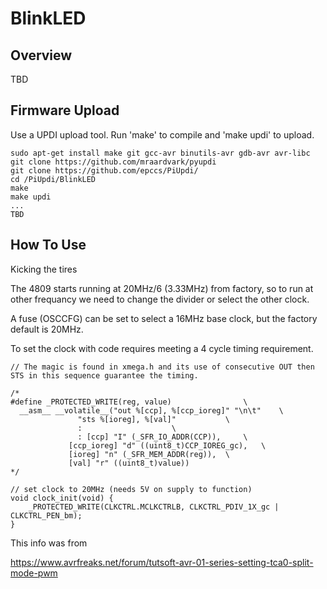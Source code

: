 # BlinkLED

## Overview

TBD


## Firmware Upload

Use a UPDI upload tool. Run 'make' to compile and 'make updi' to upload.

```
sudo apt-get install make git gcc-avr binutils-avr gdb-avr avr-libc
git clone https://github.com/mraardvark/pyupdi
git clone https://github.com/epccs/PiUpdi/
cd /PiUpdi/BlinkLED
make
make updi
...
TBD
```

## How To Use

Kicking the tires

The 4809 starts running at 20MHz/6 (3.33MHz) from factory, so to run at other frequancy we need to change the divider or select the other clock. 

A fuse (OSCCFG) can be set to select a 16MHz base clock, but the factory default is 20MHz.

To set the clock with code requires meeting a 4 cycle timing requirement.

```
// The magic is found in xmega.h and its use of consecutive OUT then STS in this sequence guarantee the timing.

/*
#define _PROTECTED_WRITE(reg, value)				\
  __asm__ __volatile__("out %[ccp], %[ccp_ioreg]" "\n\t"	\
		       "sts %[ioreg], %[val]"			\
		       :					\
		       : [ccp] "I" (_SFR_IO_ADDR(CCP)),		\
			 [ccp_ioreg] "d" ((uint8_t)CCP_IOREG_gc),	\
			 [ioreg] "n" (_SFR_MEM_ADDR(reg)),	\
			 [val] "r" ((uint8_t)value))
*/

// set clock to 20MHz (needs 5V on supply to function)
void clock_init(void) {
    _PROTECTED_WRITE(CLKCTRL.MCLKCTRLB, CLKCTRL_PDIV_1X_gc | CLKCTRL_PEN_bm);
}

```

This info was from 

https://www.avrfreaks.net/forum/tutsoft-avr-01-series-setting-tca0-split-mode-pwm